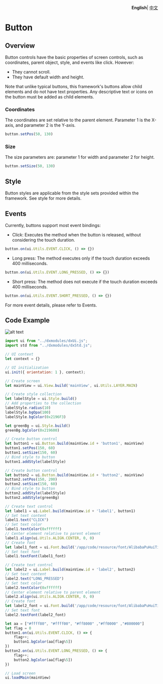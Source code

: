 <p align="right">
    <b>English</b>| <a href="./README_CN.md">中文</a>
</p>


# Button

## Overview
Button controls have the basic properties of screen controls, such as coordinates, parent object, style, and events like click. However:
- They cannot scroll.
- They have default width and height.

Note that unlike typical buttons, this framework's buttons allow child elements and do not have text properties. Any descriptive text or icons on the button must be added as child elements.

### Coordinates

The coordinates are set relative to the parent element. Parameter 1 is the X-axis, and parameter 2 is the Y-axis.
```js
button.setPos(50, 130)
```

### Size

The size parameters are: parameter 1 for width and parameter 2 for height.
```js
button.setSize(50, 130)
```

## Style
Button styles are applicable from the style sets provided within the framework. See style for more details.

## Events
Currently, buttons support most event bindings:
- Click: Executes the method when the button is released, without considering the touch duration.
```js
button.on(ui.Utils.EVENT.CLICK, () => {})
```
- Long press: The method executes only if the touch duration exceeds 400 milliseconds.
```js
button.on(ui.Utils.EVENT.LONG_PRESSED, () => {})
```
- Short press: The method does not execute if the touch duration exceeds 400 milliseconds.
```js
button.on(ui.Utils.EVENT.SHORT_PRESSED, () => {})
```
For more event details, please refer to Events.

## Code Example
![alt text](btn.png)
```js
import ui from "../dxmodules/dxUi.js";
import std from "../dxmodules/dxStd.js";

// UI context
let context = {}

// UI initialization
ui.init({ orientation: 1 }, context);

// Create screen
let mainView = ui.View.build('mainView', ui.Utils.LAYER.MAIN)

// Create style collection
let labelStyle = ui.Style.build()
// Add properties to the collection
labelStyle.radius(10)
labelStyle.bgOpa(100)
labelStyle.bgColor(0x2196F3)

let greenBg = ui.Style.build()
greenBg.bgColor(0x219600)

// Create button control
let button1 = ui.Button.build(mainView.id + 'button1', mainView)
button1.setPos(150, 60)
button1.setSize(150, 60)
// Bind style to button
button1.addStyle(labelStyle)

// Create button control
let button2 = ui.Button.build(mainView.id + 'button2', mainView)
button2.setPos(150, 200)
button2.setSize(150, 60)
// Bind style to button
button2.addStyle(labelStyle)
button2.addStyle(greenBg)

// Create text control
let label1 = ui.Label.build(mainView.id + 'label1', button1)
// Set text content
label1.text("CLICK")
// Set text color
label1.textColor(0xffffff)
// Center element relative to parent element
label1.align(ui.Utils.ALIGN.CENTER, 0, 0)
// Create font
let label1_font = ui.Font.build('/app/code/resource/font/AlibabaPuHuiTi-2-65-Medium.ttf', 18, ui.Utils.FONT_STYLE.NORMAL)
// Set text font
label1.textFont(label1_font)

// Create text control
let label2 = ui.Label.build(mainView.id + 'label2', button2)
// Set text content
label2.text("LONG_PRESSED")
// Set text color
label2.textColor(0xffffff)
// Center element relative to parent element
label2.align(ui.Utils.ALIGN.CENTER, 0, 0)
// Create font
let label2_font = ui.Font.build('/app/code/resource/font/AlibabaPuHuiTi-2-65-Medium.ttf', 14, ui.Utils.FONT_STYLE.NORMAL)
// Set text font
label2.textFont(label2_font)

let aa = ["#ffff80", "#ffff00", "#ff8000" ,"#ff0000" ,"#800000"]
let flag = 0
button1.on(ui.Utils.EVENT.CLICK, () => {
    flag++;
    button1.bgColor(aa[flag%5])
})
button2.on(ui.Utils.EVENT.LONG_PRESSED, () => {
    flag++;
    button2.bgColor(aa[flag%5])
})

// Load screen
ui.loadMain(mainView)
```